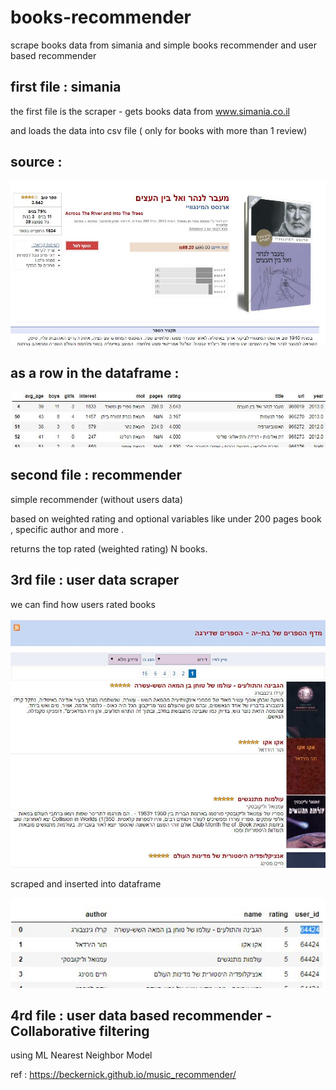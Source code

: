 # books-recommender
scrape books data from simania and simple books recommender and user based recommender



## first file : simania 

the first file is the scraper - gets books data from www.simania.co.il

and loads the data into csv file ( only for books with more than 1 review)

## source : 

<p align="center">
  <img src="img/simania2.JPG">
</p>

## as a row in the dataframe :

<p align="center">
  <img src="img/df.JPG">
</p>

## second file : recommender 

simple recommender (without users data)

based on weighted rating and optional variables like under 200 pages book , specific author and more . 

returns the top rated (weighted rating) N books.


## 3rd file : user data scraper 

we can find how users rated books

<p align="center">
  <img src="img/user.JPG">
</p>

scraped and inserted into dataframe 

<p align="center">
  <img src="img/user2.JPG">
</p>

## 4rd file : user data based recommender - Collaborative filtering

using ML  Nearest Neighbor Model 

ref : https://beckernick.github.io/music_recommender/

